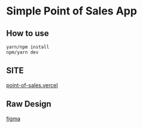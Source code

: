 # Simple Point of Sales App
## How to use


```
yarn/npm install
npm/yarn dev
```

## SITE 
[point-of-sales.vercel](https://point-of-sales-puce.vercel.app/)


## Raw Design
[figma](https://www.figma.com/file/YosXeoeM3NjaRRG9qTcZwz/small_pos_app)